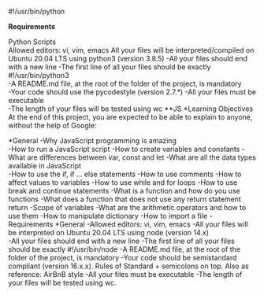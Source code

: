 #!/usr/bin/python                                                   
                                                 
                      
**Requirements**                                                                 
                                   
Python Scripts  
Allowed editors: vi, vim, emacs
All your files will be interpreted/compiled on Ubuntu 20.04 LTS using python3 (version 3.8.5)
-All your files should end with a new line
-The first line of all your files should be exactly #!/usr/bin/python3    
-A README.md file, at the root of the folder of the project, is mandatory       
-Your code should use the pycodestyle (version 2.7.*)
-All your files must be executable              
-The length of your files will be tested using wc
**JS
*Learning Objectives
At the end of this project, you are expected to be able to explain to anyone, without the help of Google:

*General
-Why JavaScript programming is amazing    
-How to run a JavaScript script
-How to create variables and constants
-What are differences between var, const and let
-What are all the data types available in JavaScript     
-How to use the if, if ... else statements
-How to use comments
-How to affect values to variables
-How to use while and for loops
-How to use break and continue statements
-What is a function and how do you use functions
-What does a function that does not use any return statement return
-Scope of variables
-What are the arithmetic operators and how to use them
-How to manipulate dictionary
-How to import a file
-Requirements
*General
-Allowed editors: vi, vim, emacs
-All your files will be interpreted on Ubuntu 20.04 LTS using node (version 14.x)   
-All your files should end with a new line
-The first line of all your files should be exactly #!/usr/bin/node
-A README.md file, at the root of the folder of the project, is mandatory
-Your code should be semistandard compliant (version 16.x.x). Rules of Standard + semicolons on top.  Also as reference: AirBnB style
-All your files must be executable
-The length of your files will be tested using wc.
